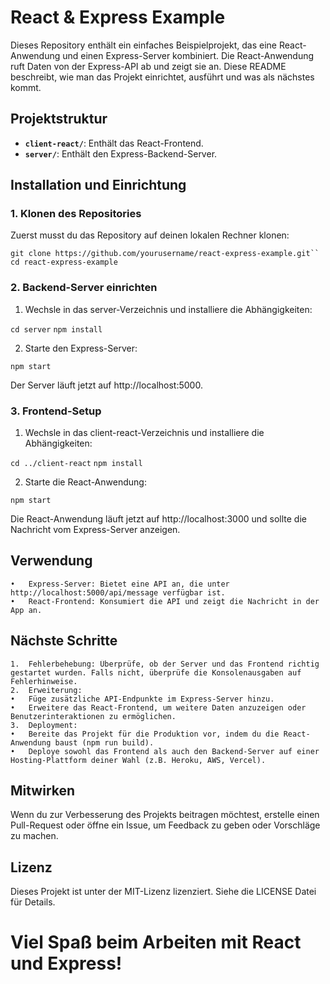 # React & Express Example

Dieses Repository enthält ein einfaches Beispielprojekt, das eine React-Anwendung und einen Express-Server kombiniert. Die React-Anwendung ruft Daten von der Express-API ab und zeigt sie an. Diese README beschreibt, wie man das Projekt einrichtet, ausführt und was als nächstes kommt.

## Projektstruktur

- **`client-react/`**: Enthält das React-Frontend.
- **`server/`**: Enthält den Express-Backend-Server.

## Installation und Einrichtung

### 1. Klonen des Repositories

Zuerst musst du das Repository auf deinen lokalen Rechner klonen:

`git clone https://github.com/yourusername/react-express-example.git``
cd react-express-example`

### 2. Backend-Server einrichten 

1.	Wechsle in das server-Verzeichnis und installiere die Abhängigkeiten:

`cd server`
`npm install`

2.	Starte den Express-Server:

`npm start`

Der Server läuft jetzt auf http://localhost:5000.


### 3. Frontend-Setup

1. Wechsle in das client-react-Verzeichnis und installiere die Abhängigkeiten:

`cd ../client-react`
`npm install`

2.	Starte die React-Anwendung:

`npm start`

Die React-Anwendung läuft jetzt auf http://localhost:3000 und sollte die Nachricht vom Express-Server anzeigen.

## Verwendung

	•	Express-Server: Bietet eine API an, die unter http://localhost:5000/api/message verfügbar ist.
	•	React-Frontend: Konsumiert die API und zeigt die Nachricht in der App an.

## Nächste Schritte

	1.	Fehlerbehebung: Überprüfe, ob der Server und das Frontend richtig gestartet wurden. Falls nicht, überprüfe die Konsolenausgaben auf Fehlerhinweise.
	2.	Erweiterung:
	•	Füge zusätzliche API-Endpunkte im Express-Server hinzu.
	•	Erweitere das React-Frontend, um weitere Daten anzuzeigen oder Benutzerinteraktionen zu ermöglichen.
	3.	Deployment:
	•	Bereite das Projekt für die Produktion vor, indem du die React-Anwendung baust (npm run build).
	•	Deploye sowohl das Frontend als auch den Backend-Server auf einer Hosting-Plattform deiner Wahl (z.B. Heroku, AWS, Vercel).

## Mitwirken

Wenn du zur Verbesserung des Projekts beitragen möchtest, erstelle einen Pull-Request oder öffne ein Issue, um Feedback zu geben oder Vorschläge zu machen.

## Lizenz

Dieses Projekt ist unter der MIT-Lizenz lizenziert. Siehe die LICENSE Datei für Details.


# Viel Spaß beim Arbeiten mit React und Express!
